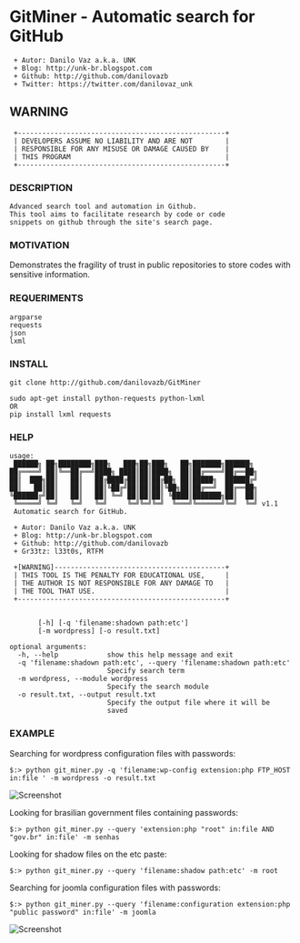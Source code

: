 # GitMiner - Automatic search for GitHub

```
 + Autor: Danilo Vaz a.k.a. UNK
 + Blog: http://unk-br.blogspot.com
 + Github: http://github.com/danilovazb
 + Twitter: https://twitter.com/danilovaz_unk
```
## WARNING
```
 +---------------------------------------------------+
 | DEVELOPERS ASSUME NO LIABILITY AND ARE NOT        |
 | RESPONSIBLE FOR ANY MISUSE OR DAMAGE CAUSED BY    |
 | THIS PROGRAM                                      |
 +---------------------------------------------------+
```

### DESCRIPTION
```
Advanced search tool and automation in Github.
This tool aims to facilitate research by code or code 
snippets on github through the site's search page.
```
### MOTIVATION
Demonstrates the fragility of trust in public repositories to store codes with sensitive information.

### REQUERIMENTS
```
argparse
requests
json
lxml
```

### INSTALL
```
git clone http://github.com/danilovazb/GitMiner

sudo apt-get install python-requests python-lxml 
OR
pip install lxml requests
```

### HELP
```
usage: 
 ██████╗ ██╗████████╗███╗   ███╗██╗███╗   ██╗███████╗██████╗ 
██╔════╝ ██║╚══██╔══╝████╗ ████║██║████╗  ██║██╔════╝██╔══██╗
██║  ███╗██║   ██║   ██╔████╔██║██║██╔██╗ ██║█████╗  ██████╔╝
██║   ██║██║   ██║   ██║╚██╔╝██║██║██║╚██╗██║██╔══╝  ██╔══██╗
╚██████╔╝██║   ██║   ██║ ╚═╝ ██║██║██║ ╚████║███████╗██║  ██║
 ╚═════╝ ╚═╝   ╚═╝   ╚═╝     ╚═╝╚═╝╚═╝  ╚═══╝╚══════╝╚═╝  ╚═╝ v1.1
 Automatic search for GitHub.                                                            

 + Autor: Danilo Vaz a.k.a. UNK
 + Blog: http://unk-br.blogspot.com
 + Github: http://github.com/danilovazb
 + Gr33tz: l33t0s, RTFM

 +[WARNING]------------------------------------------+
 | THIS TOOL IS THE PENALTY FOR EDUCATIONAL USE,     |
 | THE AUTHOR IS NOT RESPONSIBLE FOR ANY DAMAGE TO   |
 | THE TOOL THAT USE.                                |
 +---------------------------------------------------+


       [-h] [-q 'filename:shadown path:etc']
       [-m wordpress] [-o result.txt]

optional arguments:
  -h, --help            show this help message and exit
  -q 'filename:shadown path:etc', --query 'filename:shadown path:etc'
                        Specify search term
  -m wordpress, --module wordpress
                        Specify the search module
  -o result.txt, --output result.txt
                        Specify the output file where it will be
                        saved
```

### EXAMPLE
Searching for wordpress configuration files with passwords:
```
$:> python git_miner.py -q 'filename:wp-config extension:php FTP_HOST in:file ' -m wordpress -o result.txt
```
![Screenshot](https://2.bp.blogspot.com/-GbpzROiEynQ/VtLytfMqQiI/AAAAAAAAbnk/5hDphP4Mbf4/s1600/wordpressEX.png)

Looking for brasilian government files containing passwords:
```
$:> python git_miner.py --query 'extension:php "root" in:file AND "gov.br" in:file' -m senhas
```

Looking for shadow files on the etc paste:
```
$:> python git_miner.py --query 'filename:shadow path:etc' -m root
```

Searching for joomla configuration files with passwords:
```
$:> python git_miner.py --query 'filename:configuration extension:php "public password" in:file' -m joomla
```
![Screenshot](https://3.bp.blogspot.com/-1AsNmFKfsoA/VtLyvJFy2WI/AAAAAAAAbno/C7xTbxtzOo8/s1600/joomlaEX.png)
